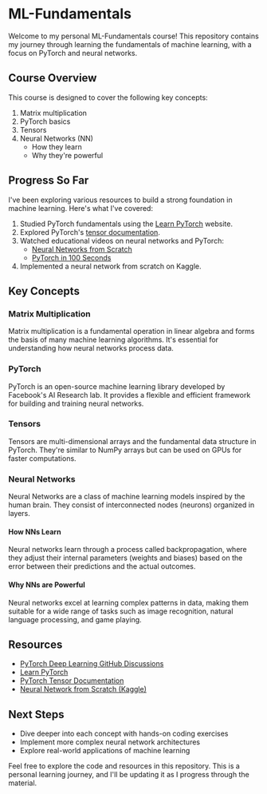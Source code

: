 # ML-Fundamentals

Welcome to my personal ML-Fundamentals course! This repository contains my journey through learning the fundamentals of machine learning, with a focus on PyTorch and neural networks.

## Course Overview

This course is designed to cover the following key concepts:

1. Matrix multiplication
2. PyTorch basics
3. Tensors
4. Neural Networks (NN)
   - How they learn
   - Why they're powerful

## Progress So Far

I've been exploring various resources to build a strong foundation in machine learning. Here's what I've covered:

1. Studied PyTorch fundamentals using the [Learn PyTorch](https://www.learnpytorch.io/) website.
2. Explored PyTorch's [tensor documentation](https://pytorch.org/docs/stable/tensors.html).
3. Watched educational videos on neural networks and PyTorch:
   - [Neural Networks from Scratch]([https://www.youtube.com/watch?w=XkY2DOUCWMU](https://www.youtube.com/watch?v=w8yWXqWQYmU))
   - [PyTorch in 100 Seconds](https://www.youtube.com/watch?v=ORMx45xqWkA)
4. Implemented a neural network from scratch on Kaggle.

## Key Concepts

### Matrix Multiplication

Matrix multiplication is a fundamental operation in linear algebra and forms the basis of many machine learning algorithms. It's essential for understanding how neural networks process data.

### PyTorch

PyTorch is an open-source machine learning library developed by Facebook's AI Research lab. It provides a flexible and efficient framework for building and training neural networks.

### Tensors

Tensors are multi-dimensional arrays and the fundamental data structure in PyTorch. They're similar to NumPy arrays but can be used on GPUs for faster computations.

### Neural Networks

Neural Networks are a class of machine learning models inspired by the human brain. They consist of interconnected nodes (neurons) organized in layers.

#### How NNs Learn

Neural networks learn through a process called backpropagation, where they adjust their internal parameters (weights and biases) based on the error between their predictions and the actual outcomes.

#### Why NNs are Powerful

Neural networks excel at learning complex patterns in data, making them suitable for a wide range of tasks such as image recognition, natural language processing, and game playing.

## Resources

- [PyTorch Deep Learning GitHub Discussions](https://github.com/mrdbourke/pytorch-deep-learning/discussions)
- [Learn PyTorch](https://www.learnpytorch.io/)
- [PyTorch Tensor Documentation](https://pytorch.org/docs/stable/tensors.html)
- [Neural Network from Scratch (Kaggle)](https://www.kaggle.com/code/tariveadhikari/nn-from-scratch/edit)

## Next Steps

- Dive deeper into each concept with hands-on coding exercises
- Implement more complex neural network architectures
- Explore real-world applications of machine learning

Feel free to explore the code and resources in this repository. This is a personal learning journey, and I'll be updating it as I progress through the material.
